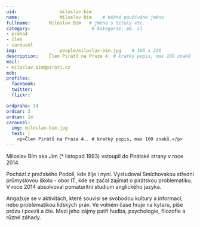 ```yaml
---
uid:                miloslav.bim
name:               Miloslav Bím  	# běžně používáné jméno
fullname: 	    Miloslav Bím   # jméno s tituly etc.
category:                       # kategorie: p6, cl
- praha4
- clen
- carousel
img: 		        people/miloslav-bim.jpg    # 165 x 220
description:    Člen Pirátů na Praze 4. # kratký popis, max 160 znaků
mail:
- miloslav.bim@pirati.cz
mob:			
profiles:
  facebook:
  twitter: 
  flickr: 

ordpraha: 14
ordcar: 3
ordcan: 14
carousel:
  img: miloslav-bim.jpg
  text: |
    <p>Člen Pirátů na Praze 4.. # kratký popis, max 160 znaků.</p>
---
```

Miloslav Bím aka Jim (* listopad 1993) vstoupil do Pirátské strany v roce 2014.

Pochází z pražského Podolí, kde žije i nyní. Vystudoval Smíchovskou střední průmyslovou školu - obor IT,
kde se začal zajímat o pirátskou problematiku. V roce 2014 absolvoval pomaturitní studium anglického jazyka.

Angažuje se v aktivitách, které souvisí se svobodou kultury a informací, nebo problematikou lidských práv. Ve volném čase
hraje na kytaru, píše prózu i poezii a čte. Mezi jeho zájmy patří hudba, psychologie, filozofie a různé záhady.

